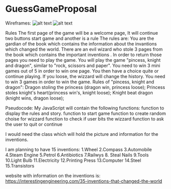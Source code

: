 # GuessGameProposal
Wireframes:
![alt text](https://github.com/OlgaSannikov/GuessGameProposal/blob/master/assets/1st%20Page.png "First page")
![alt text](https://github.com/OlgaSannikov/GuessGameProposal/blob/master/assets/page%202.png "Second page")

Rules
The first page of the game will be a welcome page, It will continue two buttons start game and another is a rule
The rules are:
You are the gardian of the book which contains the information about the invantions which changed the world. 
There are an evil wizard who stole 3 pages from the book which contains the important inventions .
In order to return those pages you need to play the game. You will play the game "pincess, knight and dragon", similar to "rock, scissors and paper". You need to win 3 mini games out of 5 in order to win one page. You then have a choice quite or continue playing. 
If  you loose, the wizzard will change the history. 
You need to win 3 games in order to win the game.
Rules of "pincess, knight and dragon":
Dragon stoling the princess (dragon win, princess loose);
Princess stoles knight's heart(princess win's, knight loose);
Knight beat dragon (knight wins, dragon loose);



Pseudocode:
My JavaScript will contain the following functions:
function to display the rules and story.
function to start game
function to create random choise for wizzard
function to check if user bits the wizzard
function to ask the user to quit or continue

I would need the class which will hold the picture and information for the inventions.

I am planning to have 15 inventions:
1.Wheel
2.Compass
3.Automobile
4.Steam Engine
5.Petrol
6.Antibiotics
7.Railwys
8. Steal Nails
9.Tools
10.Light Bulb
11.Electricity
12.Printing Press
13.Computer
14.Steel
15.Transistors


website with information on the inventions is:
https://interestingengineering.com/35-inventions-that-changed-the-world

